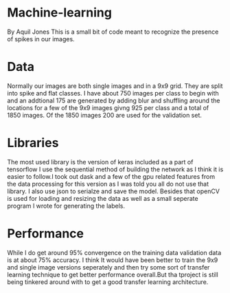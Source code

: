 # Machine-learning
By Aquil Jones
 This is a small bit of code meant to recognize the presence of spikes in our images.
 
 # Data
 
Normally our images are both single images and in a 9x9 grid. They are split into spike and flat classes. I have about 750 images per class to begin with    and an addtional 175 are generated  by adding blur and shuffling around the locations for a few of the 9x9 images givng 925 per class and a total of 1850  images. Of the 1850 images 200 are used for the validation set.
 
 # Libraries
 
The most used library is the version of keras included as a part of tensorflow  I use the sequential method of building the network as I think it is easier to  follow.I took out dask and a few of the gpu related features from the data processing for this version as I was told you all do not use that library. I also use json to serialze and save the model. Besides that openCV is used for loading and resizing the data as well as a small seperate program I wrote for generating the labels.
 
 # Performance

While I do get around 95% convergence on the training data validation data is at about 75% accuracy. I think It would have been better to train the 9x9 and single image versions seperately and then try some sort of transfer learning technique to get better performance overall.But tha tproject is still being tinkered around with to get a good transfer learning architecture.
 
